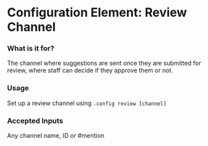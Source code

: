 # Configuration Element: Review Channel

### What is it for?
The channel where suggestions are sent once they are submitted for review, where staff can decide if they approve them or not.

### Usage
Set up a review channel using `.config review [channel]`

### Accepted Inputs
Any channel name, ID or #mention
